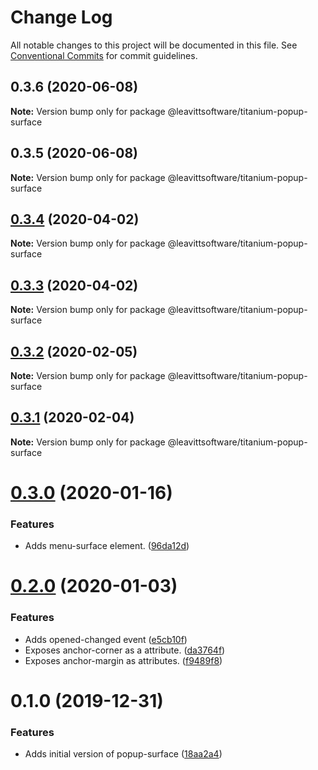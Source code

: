 # Change Log

All notable changes to this project will be documented in this file.
See [Conventional Commits](https://conventionalcommits.org) for commit guidelines.

## 0.3.6 (2020-06-08)

**Note:** Version bump only for package @leavittsoftware/titanium-popup-surface





## 0.3.5 (2020-06-08)

**Note:** Version bump only for package @leavittsoftware/titanium-popup-surface





## [0.3.4](https://github.com/LeavittSoftware/titanium-elements/compare/@leavittsoftware/titanium-popup-surface@0.3.3...@leavittsoftware/titanium-popup-surface@0.3.4) (2020-04-02)

**Note:** Version bump only for package @leavittsoftware/titanium-popup-surface





## [0.3.3](https://github.com/LeavittSoftware/titanium-elements/compare/@leavittsoftware/titanium-popup-surface@0.3.2...@leavittsoftware/titanium-popup-surface@0.3.3) (2020-04-02)

**Note:** Version bump only for package @leavittsoftware/titanium-popup-surface





## [0.3.2](https://github.com/LeavittSoftware/titanium-elements/compare/@leavittsoftware/titanium-popup-surface@0.3.1...@leavittsoftware/titanium-popup-surface@0.3.2) (2020-02-05)

**Note:** Version bump only for package @leavittsoftware/titanium-popup-surface





## [0.3.1](https://github.com/LeavittSoftware/titanium-elements/compare/@leavittsoftware/titanium-popup-surface@0.3.0...@leavittsoftware/titanium-popup-surface@0.3.1) (2020-02-04)

**Note:** Version bump only for package @leavittsoftware/titanium-popup-surface





# [0.3.0](https://github.com/LeavittSoftware/titanium-elements/compare/@leavittsoftware/titanium-popup-surface@0.2.0...@leavittsoftware/titanium-popup-surface@0.3.0) (2020-01-16)


### Features

* Adds menu-surface element. ([96da12d](https://github.com/LeavittSoftware/titanium-elements/commit/96da12d07f0c4cdcbe310bf556abf9009df35e4d))





# [0.2.0](https://github.com/LeavittSoftware/titanium-elements/compare/@leavittsoftware/titanium-popup-surface@0.1.0...@leavittsoftware/titanium-popup-surface@0.2.0) (2020-01-03)


### Features

* Adds opened-changed event  ([e5cb10f](https://github.com/LeavittSoftware/titanium-elements/commit/e5cb10f6a7404238e8397470b47231f00f5e3166))
* Exposes anchor-corner as a attribute. ([da3764f](https://github.com/LeavittSoftware/titanium-elements/commit/da3764f68b05aa90768b9147eb91d0c74be4b1e8))
* Exposes anchor-margin as attributes. ([f9489f8](https://github.com/LeavittSoftware/titanium-elements/commit/f9489f82d03b07a673a4c7a2737cc38a7d08b8c5))





# 0.1.0 (2019-12-31)


### Features

* Adds initial version of popup-surface  ([18aa2a4](https://github.com/LeavittSoftware/titanium-elements/commit/18aa2a465d19c532791db63d66b14164423c9be5))
